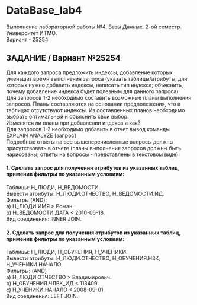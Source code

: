 # DataBase_lab4
Выполнение лабораторной работы №4. Базы Данных. 2-ой семестр. Университет ИТМО. <br />
Вариант - 25254

## ЗАДАНИЕ / Вариант №25254
Для каждого запроса предложить индексы, добавление которых уменьшит время выполнения запроса (указать таблицы/атрибуты, для которых нужно добавить индексы, написать тип индекса; объяснить, почему добавление индекса будет полезным для данного запроса). <br />
Для запросов 1-2 необходимо составить возможные планы выполнения запросов. Планы составляются на основании предположения, что в таблицах отсутствуют индексы. Из составленных планов необходимо выбрать оптимальный и объяснить свой выбор. <br />
Изменятся ли планы при добавлении индекса и как? <br />
Для запросов 1-2 необходимо добавить в отчет вывод команды EXPLAIN ANALYZE [запрос] <br />
Подробные ответы на все вышеперечисленные вопросы должны присутствовать в отчете (планы выполнения запросов должны быть нарисованы, ответы на вопросы - представлены в текстовом виде). <br />
#### 1.	Сделать запрос для получения атрибутов из указанных таблиц, применив фильтры по указанным условиям: <br />
Таблицы: Н_ЛЮДИ, Н_ВЕДОМОСТИ. <br />
Вывести атрибуты: Н_ЛЮДИ.ОТЧЕСТВО, Н_ВЕДОМОСТИ.ИД. <br />
Фильтры (AND): <br />
a) Н_ЛЮДИ.ИМЯ > Роман. <br />
b) Н_ВЕДОМОСТИ.ДАТА < 2010-06-18.<br />
Вид соединения: INNER JOIN.<br />
#### 2.	Сделать запрос для получения атрибутов из указанных таблиц, применив фильтры по указанным условиям:<br />
Таблицы: Н_ЛЮДИ, Н_ОБУЧЕНИЯ, Н_УЧЕНИКИ.<br />
Вывести атрибуты: Н_ЛЮДИ.ОТЧЕСТВО, Н_ОБУЧЕНИЯ.НЗК, Н_УЧЕНИКИ.НАЧАЛО.<br />
Фильтры: (AND)<br />
a) Н_ЛЮДИ.ОТЧЕСТВО > Владимирович.<br />
b) Н_ОБУЧЕНИЯ.ЧЛВК_ИД < 113409.<br />
c) Н_УЧЕНИКИ.НАЧАЛО < 2008-09-01.<br />
Вид соединения: LEFT JOIN.<br />

